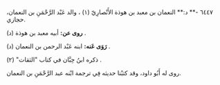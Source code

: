٦٤٤٧ -** د:** النعمان بن معبد بن هوذة الأَنْصارِيّ (١) ، والد عَبْد الرَّحْمَنِ بن النعمان، حجازي.

**روى عن:** أبيه معبد بن هوذة (د) .

**رَوَى عَنه:** ابنه عَبْد الرحمن بن النعمان (د) .

ذكره ابنُ حِبَّان في كتاب "الثقات" (٢) .

روى له أَبُو داود، وقد كتبْنا حديثه فِي ترجمة ابْنه عبد الرَّحْمَنِ بن النعمان.